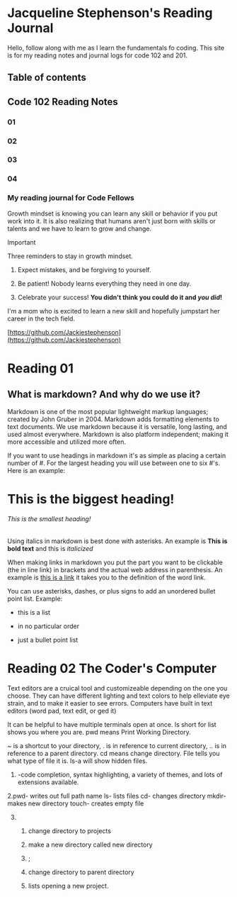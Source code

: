 # Jacqueline Stephenson's Reading Journal

Hello, follow along with me as I learn the fundamentals fo coding. This site is for my reading notes and journal logs for code 102 and 201.

## Table of contents

## Code 102 Reading Notes
### 01
### 02
### 03
### 04


### My reading journal for Code Fellows

Growth mindset is knowing you can learn any skill or behavior if you put work into it. It is also realizing that humans aren't just born with skills or talents and we have to learn to grow and change.

>[!Important]
>Three reminders to stay in growth mindset.

1. Expect mistakes, and be forgiving to yourself.

2.  Be patient! Nobody learns everything they need in one day.

3.  Celebrate your success! **You didn't think you could do it and _you did_!**

I'm a mom who is excited to learn a new skill and hopefully jumpstart her career in the tech field. 

[https://github.com/Jackiestephenson](https://github.com/Jackiestephenson)
   

# Reading 01 

## What is markdown? And why do we use it?

Markdown is one of the most popular lightweight markup languages; created by John Gruber in 2004. Markdown adds formatting elements to text documents. We use markdown because it is versatile, long lasting, and used almost everywhere. Markdown is also platform independent; making it more accessible and utilized more often.

If you want to use headings in markdown it's as simple as placing a certain number of #. For the largest heading you will use between one to six #'s. Here is an example: 

# This is the biggest heading!

###### This is the smallest heading!

Using italics in markdown is best done with asterisks. An example is **This is bold text** and this is *italicized* 

When making links in markdown you put the part you want to be clickable (the in line link) in brackets and the actual web address in parenthesis. An example is [this is a link](https://www.merriam-webster.com/dictionary/link)   it takes you to the definition of the word link. 

You can use asterisks, dashes, or plus signs to add an unordered bullet point list. Example:

* this is a list
+ in no particular order
- just a bullet point list



# Reading 02 The Coder's Computer


Text editors are a cruical tool and customizeable depending on the one you choose. They can have different lighting and text colors to help elleviate eye strain, and to make it easier to see errors. Computers have built in text editors (word pad, text edit, or ged it)

It can be helpful to have multiple terminals open at once. ls short for list shows you where you are. pwd means Print Working Directory. 

~ is a shortcut to your directory, . is in reference to current directory, .. is in reference to a parent directory. cd means change directory. File tells you what type of file it is. ls-a will show hidden files. 

1. -code completion, syntax highlighting, a variety of themes, and lots of extensions available.

2.pwd- writes out full path name
  ls- lists files
  cd- changes directory
  mkdir- makes new directory
  touch- creates empty file

3. 1. change directory to projects
   2. make a new directory called new directory
  
   3. ;
   4. change directory to parent directory
   5. lists opening a new project.


